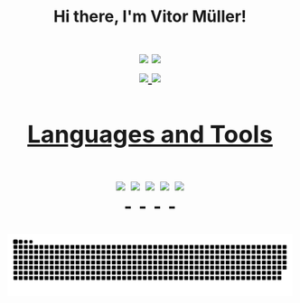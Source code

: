   <h1 align = "center">Hi there, I'm Vitor Müller!<h1>
<div align = "center"> 
<a href = "mailto:vitormuller013@gmail.com"><img src="https://img.shields.io/badge/Gmail-D14836?style=for-the-badge&logo=gmail&logoColor=white" target="_blank"></a>
  <a href="https://www.linkedin.com/in/vitor-müller" target="_blank"><img src="https://img.shields.io/badge/-LinkedIn-%230077B5?style=for-the-badge&logo=linkedin&logoColor=white" target="_blank"></a>
  </div>
<div align = "center">  
  <a href="https://github.com/vitox013">
  <img height="160em" src="https://github-readme-stats.vercel.app/api?username=vitox013&show_icons=true&theme=radical&include_all_commits=true&count_private=true"/>
  <img height="160em" src="https://github-readme-stats.vercel.app/api/top-langs/?username=vitox013&layout=compact&langs_count=7&theme=radical"/> 
    </div>
  

                                       
 
  <h2 align = "center">Languages and Tools<h2>
  <p align = "center" style="display: inline_block">
    
  <img align="top"  src="https://img.shields.io/badge/C-00599C?style=for-the-badge&logo=c&logoColor=white">
   
  <img align="top"  src="https://img.shields.io/badge/HTML5-E34F26?style=for-the-badge&logo=html5&logoColor=white">
    
  <img align="top"  src="https://img.shields.io/badge/CSS3-1572B6?style=for-the-badge&logo=css3&logoColor=white">
  
  <img align="top"  src="https://camo.githubusercontent.com/878e15b4f7576e844856dc60d855ba0587d3d2bc56211fbe69734ebccb13b068/68747470733a2f2f696d672e736869656c64732e696f2f62616467652f4c696e75782d4643433632343f7374796c653d666f722d7468652d6261646765266c6f676f3d6c696e7578266c6f676f436f6c6f723d626c61636b">
    
  <img align="top"  src="https://camo.githubusercontent.com/06c6858186510906c21d8c951168d55d976d7dfb9176ed6125c55b8a7de0baae/68747470733a2f2f696d672e736869656c64732e696f2f62616467652f4749542d4534344333303f7374796c653d666f722d7468652d6261646765266c6f676f3d676974266c6f676f436f6c6f723d7768697465">   
</p>
  
 
  
  </div>
  

  <div align = "center">
  
  ![Snake animation](https://github.com/vitox013/vitox013/blob/output/github-contribution-grid-snake.svg)
  
  </div>
